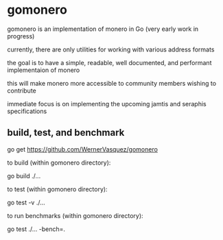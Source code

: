 # gomonero
gomonero is an implementation of monero in Go (very early work in progress)

currently, there are only utilities for working with various address formats

the goal is to have a simple, readable, well documented, and performant implementaion of monero

this will make monero more accessible to community members wishing to contribute

immediate focus is on implementing the upcoming jamtis and seraphis specifications

## build, test, and benchmark

go get https://github.com/WernerVasquez/gomonero


to build (within gomonero directory):

go build ./...


to test (within gomonero directory):

go test -v ./...


to run benchmarks (within gomonero directory):

go test ./... -bench=.
